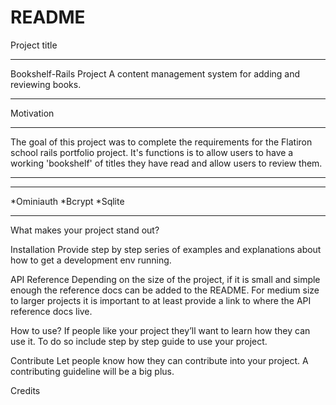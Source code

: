 # README

Project title
_____________
Bookshelf-Rails Project
A content management system for adding and reviewing books.
_____________
Motivation
_____________
The goal of this project was to complete the requirements for the Flatiron school rails portfolio project. It's functions is to allow users to have a working 'bookshelf' of titles they have read and allow users to review them.
_____________

_____________
*Ominiauth
*Bcrypt
*Sqlite
_____________

What makes your project stand out?


Installation
Provide step by step series of examples and explanations about how to get a development env running.

API Reference
Depending on the size of the project, if it is small and simple enough the reference docs can be added to the README. For medium size to larger projects it is important to at least provide a link to where the API reference docs live.


How to use?
If people like your project they’ll want to learn how they can use it. To do so include step by step guide to use your project.

Contribute
Let people know how they can contribute into your project. A contributing guideline will be a big plus.

Credits


